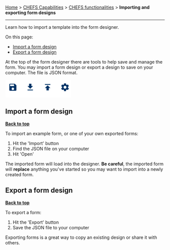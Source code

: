 [Home](index) > [CHEFS Capabilities](CHEFS-Capabilities) > [CHEFS functionalities](CHEFS-functionalities) > **Importing and exporting form designs**
***


Learn how to import a template into the form designer.

On this page:
* [Import a form design](#import-a-form-design)
* [Export a form design](#export-a-form-design)

At the top of the form designer there are tools to help save and manage the form. You may import a form design or export a design to save on your computer. The file is JSON format.

![](images/import_export_tools.png)

## Import a form design
**[Back to top](#top)**

To import an example form, or one of your own exported forms:

1. Hit the 'Import' button
2. Find the JSON file on your computer
3. Hit 'Open'

The imported form will load into the designer. **Be careful**, the imported form will **replace** anything you've started so you may want to import into a newly created form.

## Export a form design
**[Back to top](#top)**

To export a form:

1. Hit the 'Export' button
2. Save the JSON file to your computer

Exporting forms is a great way to copy an existing design or share it with others.
